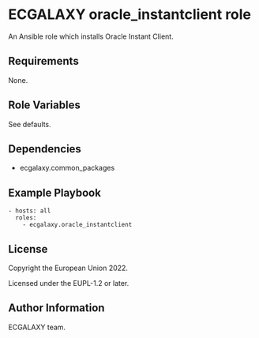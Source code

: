 ECGALAXY oracle_instantclient role
==================================

An Ansible role which installs Oracle Instant Client.

Requirements
------------

None.

Role Variables
--------------

See defaults.

Dependencies
------------

- ecgalaxy.common_packages

Example Playbook
----------------

    - hosts: all
      roles:
        - ecgalaxy.oracle_instantclient

License
-------

Copyright the European Union 2022.

Licensed under the EUPL-1.2 or later.

Author Information
------------------

ECGALAXY team.
